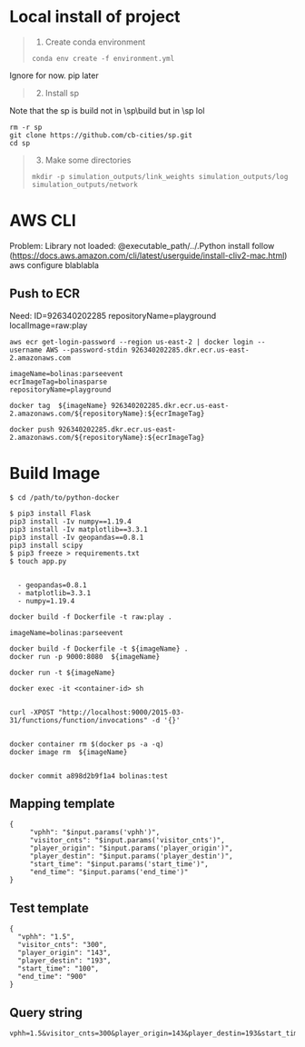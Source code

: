 # Local install of project
> 1. Create conda environment 
> 
> `conda env create -f environment.yml`

Ignore for now. pip later


	
> 2. Install sp

Note that the sp is build not in \sp\build but in \sp lol 
```
rm -r sp
git clone https://github.com/cb-cities/sp.git
cd sp

```

	
> 3. Make some directories 
> 
> `mkdir -p simulation_outputs/link_weights simulation_outputs/log simulation_outputs/network`




# AWS CLI
Problem: Library not loaded: @executable_path/../.Python
install follow (https://docs.aws.amazon.com/cli/latest/userguide/install-cliv2-mac.html)
aws configure 
blablabla

## Push to ECR
Need: 
ID=926340202285
repositoryName=playground
localImage=raw:play

```
aws ecr get-login-password --region us-east-2 | docker login --username AWS --password-stdin 926340202285.dkr.ecr.us-east-2.amazonaws.com 
```   
```
imageName=bolinas:parseevent
ecrImageTag=bolinasparse
repositoryName=playground

docker tag  ${imageName} 926340202285.dkr.ecr.us-east-2.amazonaws.com/${repositoryName}:${ecrImageTag}

docker push 926340202285.dkr.ecr.us-east-2.amazonaws.com/${repositoryName}:${ecrImageTag}    
```

# Build Image
```
$ cd /path/to/python-docker

$ pip3 install Flask
pip3 install -Iv numpy==1.19.4
pip3 install -Iv matplotlib==3.3.1
pip3 install -Iv geopandas==0.8.1
pip3 install scipy
$ pip3 freeze > requirements.txt
$ touch app.py


  - geopandas=0.8.1
  - matplotlib=3.3.1
  - numpy=1.19.4

docker build -f Dockerfile -t raw:play .

```

```
imageName=bolinas:parseevent

docker build -f Dockerfile -t ${imageName} .
docker run -p 9000:8080  ${imageName}

docker run -t ${imageName}

docker exec -it <container-id> sh


curl -XPOST "http://localhost:9000/2015-03-31/functions/function/invocations" -d '{}'


docker container rm $(docker ps -a -q)
docker image rm  ${imageName}


docker commit a898d2b9f1a4 bolinas:test

```

## Mapping template
```
{
     "vphh": "$input.params('vphh')",
     "visitor_cnts": "$input.params('visitor_cnts')",
     "player_origin": "$input.params('player_origin')",
     "player_destin": "$input.params('player_destin')",
     "start_time": "$input.params('start_time')",
     "end_time": "$input.params('end_time')"
}
```

## Test template
```
{
  "vphh": "1.5",
  "visitor_cnts": "300",
  "player_origin": "143",
  "player_destin": "193",
  "start_time": "100",
  "end_time": "900"
}
```
## Query string
```
vphh=1.5&visitor_cnts=300&player_origin=143&player_destin=193&start_time=100&end_time=900
````
